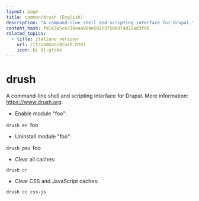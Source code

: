 ```yaml
---
layout: page
title: common/drush (English)
description: "A command-line shell and scripting interface for Drupal."
content_hash: fd143e5ce736eaa964e592c37506074d22ad3f90
related_topics:
  - title: italiano version
    url: /it/common/drush.html
    icon: bi bi-globe
---
```

# drush

A command-line shell and scripting interface for Drupal.
More information: <https://www.drush.org>.

- Enable module "foo":

`drush en `<span class="tldr-var badge badge-pill bg-dark-lm bg-white-dm text-white-lm text-dark-dm font-weight-bold">foo</span>

- Uninstall module "foo":

`drush pmu `<span class="tldr-var badge badge-pill bg-dark-lm bg-white-dm text-white-lm text-dark-dm font-weight-bold">foo</span>

- Clear all caches:

`drush cr`

- Clear CSS and JavaScript caches:

`drush cc css-js`
